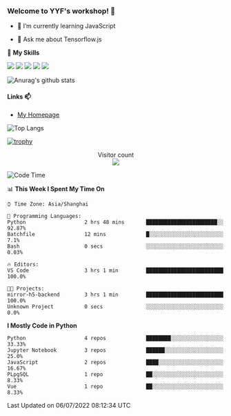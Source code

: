 ### Welcome to YYF's workshop! 👋

<!--
**YifeiYang210/YifeiYang210** is a ✨ _special_ ✨ repository because its `README.md` (this file) appears on your GitHub profile.

Here are some ideas to get you started:

- 🔭 I’m currently working on ...
- 🌱 I’m currently learning ...
- 👯 I’m looking to collaborate on ...
- 🤔 I’m looking for help with ...
- 💬 Ask me about ...
- 📫 How to reach me: ...
- 😄 Pronouns: ...
- ⚡ Fun fact: ...
-->

- 🌱 I’m currently learning JavaScript

- 💬 Ask me about Tensorflow.js

🌟 **My Skills**
<!-- [![](https://img.shields.io/badge/{徽标标题}-{徽标内容}-{徽标颜色}.svg)]({linkUrl}) -->

![](https://img.shields.io/badge/-Python-3f7fbd?logo=Python&logoColor=fff)
![](https://img.shields.io/badge/-DeepLearning-3f7fbd?logo=Pandas&logoColor=fff)
![](https://img.shields.io/badge/-Wechat-3f7fbd?logo=Wechat&logoColor=fff)
![](https://img.shields.io/badge/-C%2B%2B-3f7fbd?logo=C%2B%2B&logoColor=fff)
![](https://img.shields.io/badge/-JavaScript-3f7fbd?logo=JavaScript&logoColor=fff)

![Anurag's github stats](https://github-readme-stats.vercel.app/api?username=YifeiYang210&theme=maroongold)



#### Links 📫

* [My Homepage](https://YifeiYang210.github.io/blog/)

![Top Langs](https://github-readme-stats.vercel.app/api/top-langs/?username=YifeiYang210&hide=roff,c)

[![trophy](https://github-profile-trophy.vercel.app/?username=YifeiYang210&theme=dracula&row=2&column=3)](https://github.com/ryo-ma/github-profile-trophy)

<p align="center"> 
  Visitor count<br>
  <img src="https://profile-counter.glitch.me/YifeiYang210/count.svg" />
</p>

<!--START_SECTION:waka-->
![Code Time](http://img.shields.io/badge/Code%20Time-1%2C095%20hrs%2017%20mins-blue)

📊 **This Week I Spent My Time On** 

```text
⌚︎ Time Zone: Asia/Shanghai

💬 Programming Languages: 
Python                   2 hrs 48 mins       ███████████████████████░░   92.87% 
Batchfile                12 mins             █░░░░░░░░░░░░░░░░░░░░░░░░   7.1% 
Bash                     0 secs              ░░░░░░░░░░░░░░░░░░░░░░░░░   0.03%

🔥 Editors: 
VS Code                  3 hrs 1 min         █████████████████████████   100.0%

🐱‍💻 Projects: 
mirror-h5-backend        3 hrs 1 min         █████████████████████████   100.0% 
Unknown Project          0 secs              ░░░░░░░░░░░░░░░░░░░░░░░░░   0.0%

```

**I Mostly Code in Python** 

```text
Python                   4 repos             ████████░░░░░░░░░░░░░░░░░   33.33% 
Jupyter Notebook         3 repos             ██████░░░░░░░░░░░░░░░░░░░   25.0% 
JavaScript               2 repos             ████░░░░░░░░░░░░░░░░░░░░░   16.67% 
PLpgSQL                  1 repo              ██░░░░░░░░░░░░░░░░░░░░░░░   8.33% 
Vue                      1 repo              ██░░░░░░░░░░░░░░░░░░░░░░░   8.33%

```



 Last Updated on 06/07/2022 08:12:34 UTC
<!--END_SECTION:waka-->


